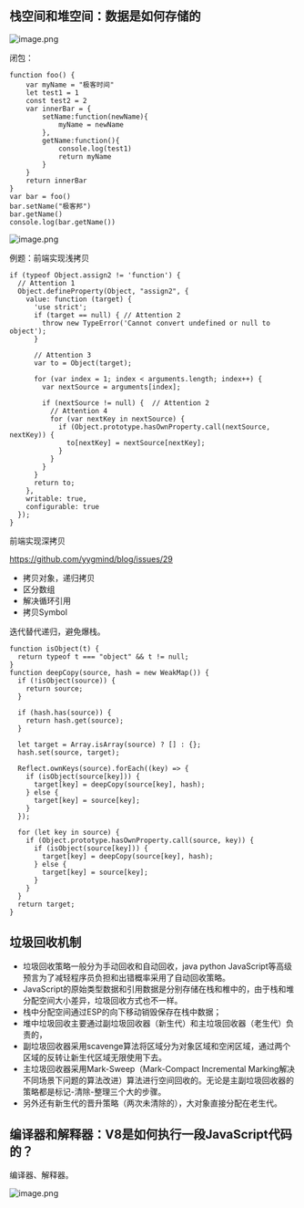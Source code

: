 ## 栈空间和堆空间：数据是如何存储的

![image.png](https://p3-juejin.byteimg.com/tos-cn-i-k3u1fbpfcp/3bfe744d83b4480c8c36430987051e84~tplv-k3u1fbpfcp-watermark.image?)

闭包：

```
function foo() {
    var myName = "极客时间"
    let test1 = 1
    const test2 = 2
    var innerBar = { 
        setName:function(newName){
            myName = newName
        },
        getName:function(){
            console.log(test1)
            return myName
        }
    }
    return innerBar
}
var bar = foo()
bar.setName("极客邦")
bar.getName()
console.log(bar.getName())
```

![image.png](https://p1-juejin.byteimg.com/tos-cn-i-k3u1fbpfcp/a790446824b442c68783e2cfbe8fdab3~tplv-k3u1fbpfcp-watermark.image?)

例题：前端实现浅拷贝

```
if (typeof Object.assign2 != 'function') {
  // Attention 1
  Object.defineProperty(Object, "assign2", {
    value: function (target) {
      'use strict';
      if (target == null) { // Attention 2
        throw new TypeError('Cannot convert undefined or null to object');
      }

      // Attention 3
      var to = Object(target);
        
      for (var index = 1; index < arguments.length; index++) {
        var nextSource = arguments[index];

        if (nextSource != null) {  // Attention 2
          // Attention 4
          for (var nextKey in nextSource) {
            if (Object.prototype.hasOwnProperty.call(nextSource, nextKey)) {
              to[nextKey] = nextSource[nextKey];
            }
          }
        }
      }
      return to;
    },
    writable: true,
    configurable: true
  });
}
```

前端实现深拷贝

https://github.com/yygmind/blog/issues/29

- 拷贝对象，递归拷贝
- 区分数组
- 解决循环引用
- 拷贝Symbol

迭代替代递归，避免爆栈。

```
function isObject(t) {
  return typeof t === "object" && t != null;
}
function deepCopy(source, hash = new WeakMap()) {
  if (!isObject(source)) {
    return source;
  }

  if (hash.has(source)) {
    return hash.get(source);
  }

  let target = Array.isArray(source) ? [] : {};
  hash.set(source, target);

  Reflect.ownKeys(source).forEach((key) => {
    if (isObject(source[key])) {
      target[key] = deepCopy(source[key], hash);
    } else {
      target[key] = source[key];
    }
  });

  for (let key in source) {
    if (Object.prototype.hasOwnProperty.call(source, key)) {
      if (isObject(source[key])) {
        target[key] = deepCopy(source[key], hash);
      } else {
        target[key] = source[key];
      }
    }
  }
  return target;
}
```

## 垃圾回收机制

- 垃圾回收策略一般分为手动回收和自动回收，java python JavaScript等高级预言为了减轻程序员负担和出错概率采用了自动回收策略。
- JavaScript的原始类型数据和引用数据是分别存储在栈和椎中的，由于栈和堆分配空间大小差异，垃圾回收方式也不一样。
- 栈中分配空间通过ESP的向下移动销毁保存在栈中数据；
- 堆中垃圾回收主要通过副垃圾回收器（新生代）和主垃圾回收器（老生代）负责的，
- 副垃圾回收器采用scavenge算法将区域分为对象区域和空闲区域，通过两个区域的反转让新生代区域无限使用下去。
- 主垃圾回收器采用Mark-Sweep（Mark-Compact Incremental Marking解决不同场景下问题的算法改进）算法进行空间回收的。无论是主副垃圾回收器的策略都是标记-清除-整理三个大的步骤。
- 另外还有新生代的晋升策略（两次未清除的），大对象直接分配在老生代。


## 编译器和解释器：V8是如何执行一段JavaScript代码的？

编译器、解释器。

![image.png](https://p3-juejin.byteimg.com/tos-cn-i-k3u1fbpfcp/1074a30d26ee488591becf7cf2bfd81f~tplv-k3u1fbpfcp-watermark.image?)